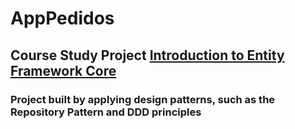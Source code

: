 # AppPedidos

## Course Study Project [Introduction to Entity Framework Core](https://desenvolvedor.io/curso-online-introducao-entity-framework-core)

### Project built by applying design patterns, such as the Repository Pattern and DDD principles
